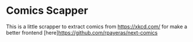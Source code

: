 # Comics Scapper

This is a little scrapper to extract comics from <https://xkcd.com/> for make a better frontend [here]<https://github.com/rpayeras/next-comics>